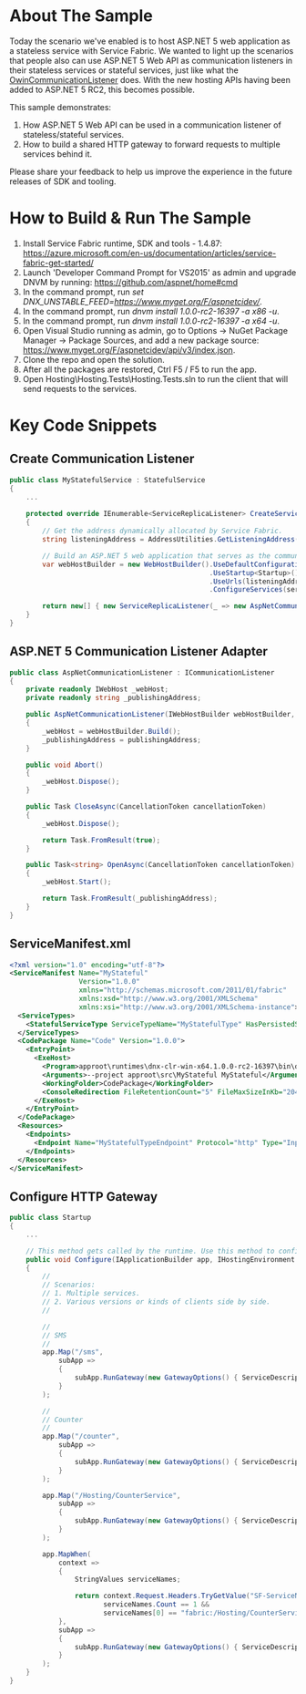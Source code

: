 # About The Sample
Today the scenario we've enabled is to host ASP.NET 5 web application as a stateless service with Service Fabric. We wanted to light up the scenarios that people also can use ASP.NET 5 Web API as communication listeners in their stateless services or stateful services, just like what the [OwinCommunicationListener](https://github.com/Azure-Samples/service-fabric-dotnet-getting-started/blob/master/Services/WordCount/WordCount.Common/OwinCommunicationListener.cs) does. With the new hosting APIs having been added to ASP.NET 5 RC2, this becomes possible.

This sample demonstrates:

1. How ASP.NET 5 Web API can be used in a communication listener of stateless/stateful services.
2. How to build a shared HTTP gateway to forward requests to multiple services behind it.

Please share your feedback to help us improve the experience in the future releases of SDK and tooling.

# How to Build & Run The Sample

1. Install Service Fabric runtime, SDK and tools - 1.4.87: https://azure.microsoft.com/en-us/documentation/articles/service-fabric-get-started/
2. Launch 'Developer Command Prompt for VS2015' as admin and upgrade DNVM by running: https://github.com/aspnet/home#cmd
3. In the command prompt, run _set DNX_UNSTABLE_FEED=https://www.myget.org/F/aspnetcidev/_.
4. In the command prompt, run _dnvm install 1.0.0-rc2-16397 -a x86 -u_.
5. In the command prompt, run _dnvm install 1.0.0-rc2-16397 -a x64 -u_.
6. Open Visual Studio running as admin, go to Options -> NuGet Package Manager -> Package Sources, and add a new package source: https://www.myget.org/F/aspnetcidev/api/v3/index.json.
7. Clone the repo and open the solution.
8. After all the packages are restored, Ctrl F5 / F5 to run the app.
9. Open Hosting\Hosting.Tests\Hosting.Tests.sln to run the client that will send requests to the services.

# Key Code Snippets

## Create Communication Listener
```csharp
public class MyStatefulService : StatefulService
{
    ...
    
    protected override IEnumerable<ServiceReplicaListener> CreateServiceReplicaListeners()
    {
        // Get the address dynamically allocated by Service Fabric.
        string listeningAddress = AddressUtilities.GetListeningAddress(ServiceInitializationParameters, "MyStatefulTypeEndpoint");

        // Build an ASP.NET 5 web application that serves as the communication listener.
        var webHostBuilder = new WebHostBuilder().UseDefaultConfiguration()
                                                 .UseStartup<Startup>()
                                                 .UseUrls(listeningAddress)
                                                 .ConfigureServices(services => services.AddSingleton<MyStatefulService>(this));

        return new[] { new ServiceReplicaListener(_ => new AspNetCommunicationListener(webHostBuilder, AddressUtilities.GetPublishingAddress(listeningAddress))) };
    }
}
```

## ASP.NET 5 Communication Listener Adapter
```csharp
public class AspNetCommunicationListener : ICommunicationListener
{
    private readonly IWebHost _webHost;
    private readonly string _publishingAddress;

    public AspNetCommunicationListener(IWebHostBuilder webHostBuilder, string publishingAddress)
    {
        _webHost = webHostBuilder.Build();
        _publishingAddress = publishingAddress;
    }

    public void Abort()
    {
        _webHost.Dispose();
    }

    public Task CloseAsync(CancellationToken cancellationToken)
    {
        _webHost.Dispose();

        return Task.FromResult(true);
    }

    public Task<string> OpenAsync(CancellationToken cancellationToken)
    {
        _webHost.Start();

        return Task.FromResult(_publishingAddress);
    }
}
```

## ServiceManifest.xml
```xml
<?xml version="1.0" encoding="utf-8"?>
<ServiceManifest Name="MyStateful"
                 Version="1.0.0"
                 xmlns="http://schemas.microsoft.com/2011/01/fabric"
                 xmlns:xsd="http://www.w3.org/2001/XMLSchema"
                 xmlns:xsi="http://www.w3.org/2001/XMLSchema-instance">
  <ServiceTypes>
    <StatefulServiceType ServiceTypeName="MyStatefulType" HasPersistedState="true" />
  </ServiceTypes>
  <CodePackage Name="Code" Version="1.0.0">
    <EntryPoint>
      <ExeHost>
        <Program>approot\runtimes\dnx-clr-win-x64.1.0.0-rc2-16397\bin\dnx.exe</Program>
        <Arguments>--project approot\src\MyStateful MyStateful</Arguments>
        <WorkingFolder>CodePackage</WorkingFolder>
        <ConsoleRedirection FileRetentionCount="5" FileMaxSizeInKb="2048" />
      </ExeHost>
    </EntryPoint>
  </CodePackage>
  <Resources>
    <Endpoints>
      <Endpoint Name="MyStatefulTypeEndpoint" Protocol="http" Type="Input" />
    </Endpoints>
  </Resources>
</ServiceManifest>
```

## Configure HTTP Gateway
```csharp
public class Startup
{
    ...

    // This method gets called by the runtime. Use this method to configure the HTTP request pipeline.
    public void Configure(IApplicationBuilder app, IHostingEnvironment env, ILoggerFactory loggerFactory)
    {
        //
        // Scenarios:
        // 1. Multiple services.
        // 2. Various versions or kinds of clients side by side.
        //

        //
        // SMS
        //
        app.Map("/sms",
            subApp =>
            {
                subApp.RunGateway(new GatewayOptions() { ServiceDescription = new SmsServiceDescription() });
            }
        );

        //
        // Counter
        //
        app.Map("/counter",
            subApp =>
            {
                subApp.RunGateway(new GatewayOptions() { ServiceDescription = new CounterServiceDescription() });
            }
        );

        app.Map("/Hosting/CounterService",
            subApp =>
            {
                subApp.RunGateway(new GatewayOptions() { ServiceDescription = new CounterServiceDescription() });
            }
        );

        app.MapWhen(
            context =>
            {
                StringValues serviceNames;

                return context.Request.Headers.TryGetValue("SF-ServiceName", out serviceNames) &&
                       serviceNames.Count == 1 &&
                       serviceNames[0] == "fabric:/Hosting/CounterService";
            },
            subApp =>
            {
                subApp.RunGateway(new GatewayOptions() { ServiceDescription = new CounterServiceDescription() });
            }
        );
    }
}
```